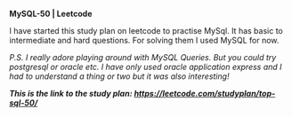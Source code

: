 **MySQL-50 | Leetcode**

I have started this study plan on leetcode to practise MySql. It has basic to intermediate and hard questions. For solving them I used MySQL for now.

_P.S. I really adore playing around with MySQL Queries. But you could try postgresql or oracle etc. I have only used oracle application express and I had to understand a thing or two but it was also interesting!_

**_This is the link to the study plan: https://leetcode.com/studyplan/top-sql-50/_**
